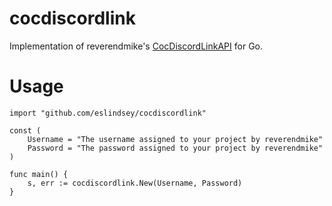 # cocdiscordlink
Implementation of reverendmike's [CocDiscordLinkAPI](https://github.com/reverendmike/CocDiscordLinkAPI) for Go.

# Usage
    import "github.com/eslindsey/cocdiscordlink"
    
    const (
        Username = "The username assigned to your project by reverendmike"
        Password = "The password assigned to your project by reverendmike"
    )
    
    func main() {
        s, err := cocdiscordlink.New(Username, Password)
    }
